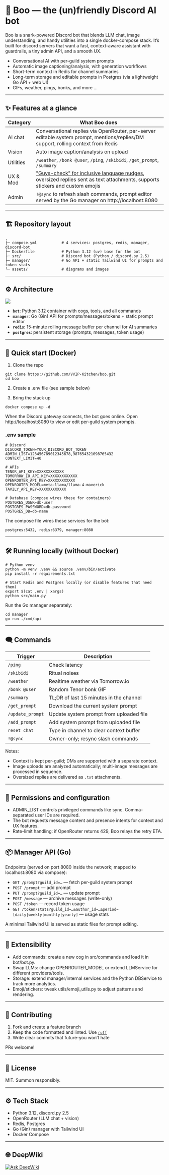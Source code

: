 # 👻 Boo — the (un)friendly Discord AI bot

Boo is a snark-powered Discord bot that blends LLM chat, image understanding, and handy utilities into a single docker-compose stack. It’s built for discord servers that want a fast, context-aware assistant with guardrails, a tiny admin API, and a smooth UX.

- Conversational AI with per-guild system prompts
- Automatic image captioning/analysis, with generation workflows
- Short-term context in Redis for channel summaries
- Long-term storage and editable prompts in Postgres (via a lightweight Go API + web UI)
- GIFs, weather, pings, bonks, and more ...

---

## ✨ Features at a glance

| Category  | What Boo does                                                                                                                                                      |
| --------- | ------------------------------------------------------------------------------------------------------------------------------------------------------------------ |
| AI chat   | Conversational replies via OpenRouter, per-server editable system prompt, mentions/replies/DM support, rolling context from Redis |
| Vision    | Auto image caption/analysis on upload                                                                       |
| Utilities | `/weather`, `/bonk @user`, `/ping`, `/skibidi`, `/get_prompt`, `/summary`                                                                                |
| UX & Mod  | ["Guys-check" for inclusive language nudges](https://github.com/VVIP-Kitchen/boo/issues/31), oversized replies sent as text attachments, supports stickers and custom emojis                                        |
| Admin     | `!@sync` to refresh slash commands, prompt editor served by the Go manager on http://localhost:8080                                                         |

---

## 🏗 Repository layout

```
.
├─ compose.yml           # 4 services: postgres, redis, manager, discord-bot
├─ Dockerfile            # Python 3.12 (uv) base for the bot
├─ src/                  # Discord bot (Python / discord.py 2.5)
├─ manager/              # Go API + static Tailwind UI for prompts and token stats
└─ assets/               # diagrams and images
```

---

## ⚙️ Architecture

![](./assets/architecture.png)
- **`bot`**: Python 3.12 container with cogs, tools, and all commands
- **`manager`**: Go (Gin) API for prompts/messages/tokens + static prompt editor
- **`redis`**: 15-minute rolling message buffer per channel for AI summaries
- **`postgres`**: persistent storage (prompts, messages, token usage)

---

## 🚀 Quick start (Docker)

1. Clone the repo

```
git clone https://github.com/VVIP-Kitchen/boo.git
cd boo
```

2. Create a .env file (see sample below)

3. Bring the stack up

```
docker compose up -d
```

When the Discord gateway connects, the bot goes online. Open http://localhost:8080 to view or edit per-guild system prompts.

### .env sample

```
# Discord
DISCORD_TOKEN=YOUR_DISCORD_BOT_TOKEN
ADMIN_LIST=123456789012345678,987654321098765432
CONTEXT_LIMIT=40

# APIs
TENOR_API_KEY=XXXXXXXXXXXX
TOMORROW_IO_API_KEY=XXXXXXXXXXXX
OPENROUTER_API_KEY=XXXXXXXXXXXX
OPENROUTER_MODEL=meta-llama/llama-4-maverick
TAVILY_API_KEY=XXXXXXXXXXXX

# Database (compose wires these for containers)
POSTGRES_USER=db-user
POSTGRES_PASSWORD=db-password
POSTGRES_DB=db-name
```

The compose file wires these services for the bot:

```
postgres:5432, redis:6379, manager:8080
```

---

## 🛠 Running locally (without Docker)

```
# Python venv
python -m venv .venv && source .venv/bin/activate
pip install -r requirements.txt

# Start Redis and Postgres locally (or disable features that need them)
export $(cat .env | xargs)
python src/main.py
```

Run the Go manager separately:

```
cd manager
go run ./cmd/api
```

---

## 🗨 Commands

| Trigger          | Description                             |
| ---------------- | --------------------------------------- |
| `/ping`          | Check latency                           |
| `/skibidi`       | Ritual noises                           |
| `/weather`       | Realtime weather via Tomorrow.io        |
| `/bonk @user`    | Random Tenor bonk GIF                   |
| `/summary`       | TL;DR of last 15 minutes in the channel |
| `/get_prompt`    | Download the current system prompt      |
| `/update_prompt` | Update system prompt from uploaded file |
| `/add_prompt`    | Add system prompt from uploaded file    |
| `reset chat`     | Type in channel to clear context buffer |
| `!@sync`         | Owner-only; resync slash commands       |

Notes:

- Context is kept per-guild; DMs are supported with a separate context.
- Image uploads are analyzed automatically; multi-image messages are processed in sequence.
- Oversized replies are delivered as `.txt` attachments.

---

## 🔐 Permissions and configuration

- ADMIN_LIST controls privileged commands like sync. Comma-separated user IDs are required.
- The bot requests message content and presence intents for context and UX features.
- Rate-limit handling: if OpenRouter returns 429, Boo relays the retry ETA.

---

## 📦 Manager API (Go)

Endpoints (served on port 8080 inside the network; mapped to localhost:8080 via compose):

- `GET /prompt?guild_id=…` — fetch per-guild system prompt
- `POST /prompt` — add prompt
- `PUT /prompt?guild_id=…` — update prompt
- `POST /message` — archive messages (write-only)
- `POST /token` — record token usage
- `GET /token/stats?guild_id=…&author_id=…&period=[daily|weekly|monthly|yearly]` — usage stats

A minimal Tailwind UI is served as static files for prompt editing.

---

## 🧩 Extensibility

- Add commands: create a new cog in src/commands and load it in bot/bot.py.
- Swap LLMs: change OPENROUTER_MODEL or extend LLMService for different providers/tools.
- Storage: extend manager/internal services and the Python DBService to track more analytics.
- Emoji/stickers: tweak utils/emoji_utils.py to adjust patterns and rendering.

---

## 🤝 Contributing

1. Fork and create a feature branch
2. Keep the code formatted and linted. Use [`ruff`](https://astral.sh/ruff)
3. Write clear commits that future-you won’t hate

PRs welcome!

---

## 📄 License

MIT. Summon responsibly.

---

## ⚙️ Tech Stack

- Python 3.12, discord.py 2.5
- OpenRouter (LLM chat + vision)
- Redis, Postgres
- Go (Gin) manager with Tailwind UI
- Docker Compose

---

## 🌐 DeepWiki

[![Ask DeepWiki](https://deepwiki.com/badge.svg)](https://deepwiki.com/VVIP-Kitchen/boo)

